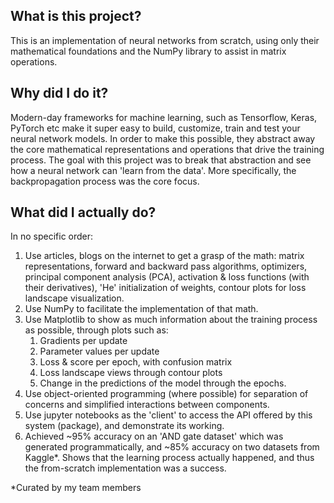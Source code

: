 ## What is this project?
This is an implementation of neural networks from scratch, using only their mathematical foundations and the NumPy library to assist in matrix operations.

## Why did I do it?
Modern-day frameworks for machine learning, such as Tensorflow, Keras, PyTorch etc make it super easy to build, customize, train and test your neural network models. In order to make this possible, they abstract away the core mathematical representations and operations that drive the training process.
The goal with this project was to break that abstraction and see how a neural network can 'learn from the data'. More specifically, the backpropagation process was the core focus.

## What did I actually do?
In no specific order:

1. Use articles, blogs on the internet to get a grasp of the math: matrix representations, forward and backward pass algorithms, optimizers, principal component analysis (PCA), activation & loss functions (with their derivatives), 'He' initialization of weights, contour plots for loss landscape visualization.
2. Use NumPy to facilitate the implementation of that math.
3. Use Matplotlib to show as much information about the training process as possible, through plots such as:
    1. Gradients per update
    2. Parameter values per update
    3. Loss & score per epoch, with confusion matrix
    4. Loss landscape views through contour plots
    5. Change in the predictions of the model through the epochs.
4. Use object-oriented programming (where possible) for separation of concerns and simplified interactions between components.
5. Use jupyter notebooks as the 'client' to access the API offered by this system (package), and demonstrate its working.
6. Achieved ~95% accuracy on an 'AND gate dataset' which was generated programmatically, and ~85% accuracy on two datasets from Kaggle*. Shows that the learning process actually happened, and thus the from-scratch implementation was a success.

*Curated by my team members
